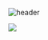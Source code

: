 ![header](https://capsule-render.vercel.app/api?type=rounded&theme=tokyonight&height=200&text=SeongBeen's%20GitHub🧑‍💻&fontSize=70&animation=twinkling)


<!--![Anurag's GitHub stats](https://github-readme-stats.vercel.app/api?username=Samdo3&show_icons=true&theme=radical)-->

<a href="" target="_blank"><img src="https://img.shields.io/badge/android-000000?style=for-the-badge&logo=android&logoColor=#34A853"/></a>

<!--
**Samdo3/Samdo3** is a ✨ _special_ ✨ repository because its `README.md` (this file) appears on your GitHub profile.

Here are some ideas to get you started:

- 🔭 I’m currently working on ...
- 🌱 I’m currently learning ...
- 👯 I’m looking to collaborate on ...
- 🤔 I’m looking for help with ...
- 💬 Ask me about ...
- 📫 How to reach me: ...
- 😄 Pronouns: ...
- ⚡ Fun fact: ...
-->
